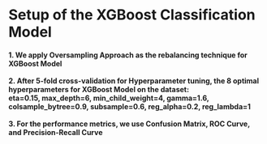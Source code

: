 # Setup of the XGBoost Classification Model
#### 1. We apply Oversampling Approach as the rebalancing technique for XGBoost Model <br><br> 2. After 5-fold cross-validation for Hyperparameter tuning, the 8 optimal hyperparameters for XGBoost Model on the dataset: <br>eta=0.15, max_depth=6, min_child_weight=4, gamma=1.6, colsample_bytree=0.9, subsample=0.6, reg_alpha=0.2, reg_lambda=1 <br><br> 3. For the performance metrics, we use Confusion Matrix, ROC Curve, and Precision-Recall Curve
